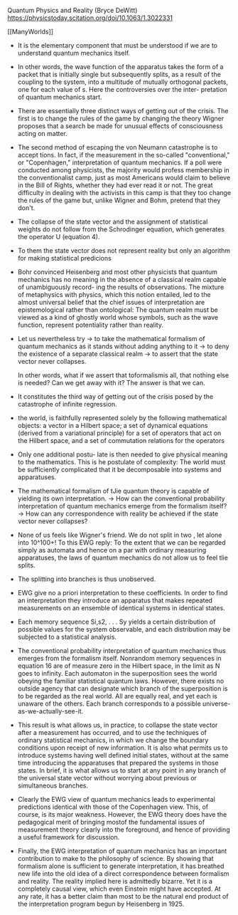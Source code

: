 Quantum Physics and Reality (Bryce DeWitt)
https://physicstoday.scitation.org/doi/10.1063/1.3022331

[[ManyWorlds]]

- It is the elementary component that must be understood if we are to understand quantum mechanics itself.

- In other words, the wave function of the apparatus takes the form of a packet that is initially single but subsequently splits, as a result of the coupling to the system, into a multitude of mutually
orthogonal packets, one for each value of s. Here the controversies over the inter- pretation of quantum mechanics start.

-  There are essentially three distinct ways of getting out of the crisis. The first is to change the rules of the game by changing the theory
   Wigner proposes that a search be made for unusual effects of consciousness acting on matter.

- The second method of escaping the von Neumann catastrophe is to accept tions. In fact, if the measurement in the so-called "conventional," or "Copenhagen," interpretation of quantum mechanics.
  If a poll were conducted among physicists, the majority would profess membership in the conventionalist camp, just as most Americans would claim to believe in the Bill of Rights, whether they had ever read it or not. The great difficulty in dealing with the activists in this camp is that they too change the rules of the game but, unlike Wigner and Bohm, pretend that they don't.

- The collapse of the state vector and the assignment of statistical weights do not follow from the Schrodinger equation, which generates the operator U (equation 4).

- To them the state vector does not represent reality but only an algorithm for making statistical predicions

- Bohr convinced Heisenberg and most other physicists that quantum mechanics has no meaning in the absence of a classical realm capable of unambiguously record- ing the results of observations. The mixture of metaphysics with physics, which this notion entailed, led to the almost universal belief that the chief issues of interpretation are epistemological rather than ontological: The quantum realm must be viewed as a kind of ghostly world whose symbols, such as the wave function, represent potentiality rather than reality.

- Let us nevertheless try
  -> to take the mathematical formalism of quantum mechanics as it stands without adding anything to it
  -> to deny the existence of a separate classical realm 
  -> to assert that the state vector never collapses.

  In other words, what if we assert that toformalismis all, that nothing else is needed? Can we get away with it? The answer is that we can.

- It constitutes the third way of getting out of the crisis posed by the catastrophe of infinite regression.

- the world, is faithfully represented solely by the following mathematical objects: a vector in a Hilbert space; a set of dynamical equations (derived from a variational principle) for a set of operators that act on the Hilbert space, and a set of commutation relations for the operators


- Only one additional postu- late is then needed to give physical meaning to the mathematics. This is he postulate of complexity: The world must be sufficiently complicated that it be decomposable into systems and apparatuses.

- The mathematical formalism of tJie quantum theory is capable of yielding its own interpretation.
   -> How can the conventional probability interpretation of quantum mechanics emerge from the formalism itself?
   -> How can any correspondence with reality be achieved if the state vector never collapses?

- None of us feels like Wigner's friend. We do not split in two , let alone into 10^100+! To this EWG reply: To the extent that we can be regarded simply as automata and hence on a par with ordinary measuring apparatuses, the laws of quantum mechanics do not allow us to feel tlie splits.

- The splitting into branches is thus unobserved.

- EWG give no a priori interpretation to these coefficients. In order to find an interpretation they introduce an apparatus that makes repeated measurements on an ensemble of identical systems in identical states.

- Each memory sequence Si,s2, . . . Sy yields a certain distribution of possible values for the system observable, and each distribution may be subjected to a statistical analysis.

- The conventional probability interpretation of quantum mechanics thus emerges from the formalism itself. Nonrandom memory sequences in equation 16 are of measure zero in the Hilbert space, in the limit as N goes to infinity. Each automaton in the superposition sees the world obeying the familiar statistical quantum laws. However, there exists no outside agency that can designate which branch of the superposition is to be regarded as the real world. All are equally real, and yet each is unaware of the others. Each branch corresponds to a possible universe-as-we-actually-see-it.

- This result is what allows us, in practice, to collapse the state vector after a measurement has occurred, and to use the techniques of ordinary statistical mechanics, in which we change the boundary conditions upon receipt of new information. It is also what permits us to introduce systems having well defined initial states, without at the same time introducing the apparatuses that prepared the systems in those states. In brief, it is what allows us to start at any point in any branch of the universal state vector without worrying about previous or simultaneous branches.

- Clearly the EWG view of quantum mechanics leads to experimental predictions identical with those of the Copenhagen view. This, of course, is its major weakness. However, the EWG theory does have the pedagogical merit of bringing mostof the fundamental issues of measurement theory clearly into the foreground, and hence of providing a useful framework for discussion.

-  Finally, the EWG interpretation of quantum mechanics has an important contribution to make to the philosophy of science. By showing that formalism alone is sufficient to generate interpretation, it has breathed new life into the old idea of a direct correspondence between formalism and reality. The reality implied here is admittedly bizarre. Yet it is a completely causal view, which even Einstein might have accepted. At any rate, it has a better claim than most to be the natural end product of the interpretation program begun by Heisenberg in 1925.